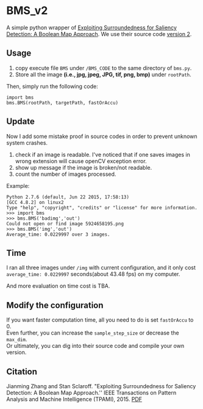 # BMS_v2
A simple python wrapper of [Exploiting Surroundedness for Saliency Detection: A Boolean Map Approach](http://cs-people.bu.edu/jmzhang/BMS/BMS.html). We use their source code [version 2](http://cs-people.bu.edu/jmzhang/BMS/down_bms_v2.php?Down=BMS_v2.zip).

## Usage
1. copy execute file `BMS` under `/BMS_CODE` to the same directory of `bms.py`.
2. Store all the image <b>(i.e., jpg, jpeg, JPG, tif, png, bmp)</b> under `rootPath`.

Then, simply run the following code:
```
import bms
bms.BMS(rootPath, targetPath, fastOrAccu)
```

## Update

Now I add some mistake proof in source codes in order to prevent unknown system crashes.    
1. check if an image is readable. I've noticed that if one saves images in wrong extension will cause openCV exception error.    
2. show up message if the image is broken/not readable.    
3. count the number of images processed.    
    
Example:    
```
Python 2.7.6 (default, Jun 22 2015, 17:58:13)
[GCC 4.8.2] on linux2
Type "help", "copyright", "credits" or "license" for more information.
>>> import bms
>>> bms.BMS('badimg','out')
Could not open or find image 5924658195.png
>>> bms.BMS('img','out')
Average_time: 0.0229997 over 3 images.
```

## Time
I ran all three images under `/img` with current configuration, and it only cost `average_time: 0.0229997` seconds(about 43.48 fps) on my computer.

And more evaluation on time cost is TBA.


## Modify the configuration
If you want faster computation time, all you need to do is set `fastOrAccu` to 0.    
Even further, you can increase the `sample_step_size` or decrease the `max_dim`.    
Or ultimately, you can dig into their source code and compile your own version.    


## Citation
Jianming Zhang and Stan Sclaroff. "Exploiting Surroundedness for Saliency Detection: A Boolean Map Approach.'' IEEE Transactions on Pattern Analysis and Machine Intelligence (TPAMI), 2015. [PDF](http://cs-people.bu.edu/jmzhang/BMS/BMS_PAMI_preprint.pdf)
